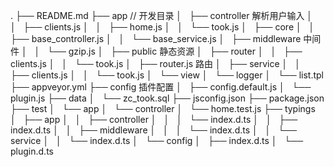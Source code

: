.
├── README.md
├── app // 开发目录
│   ├── controller 解析用户输入
│   │   ├── clients.js
│   │   ├── home.js
│   │   └── took.js
│   ├── core
│   │   ├── base_controller.js
│   │   └── base_service.js
│   ├── middleware 中间件
│   │   └── gzip.js
│   ├── public 静态资源
│   ├── router
│   │   ├── clients.js
│   │   └── took.js
│   ├── router.js 路由
│   ├── service
│   │   ├── clients.js
│   │   └── took.js
│   └── view
│       └── logger
│           └── list.tpl
├── appveyor.yml
├── config  插件配置
│   ├── config.default.js
│   └── plugin.js
├── data
│   └── zc_took.sql
├── jsconfig.json
├── package.json
├── test
│   └── app
│       └── controller
│           └── home.test.js
├── typings
│   ├── app
│   │   ├── controller
│   │   │   └── index.d.ts
│   │   ├── index.d.ts
│   │   ├── middleware
│   │   │   └── index.d.ts
│   │   └── service
│   │       └── index.d.ts
│   └── config
│       ├── index.d.ts
│       └── plugin.d.ts
